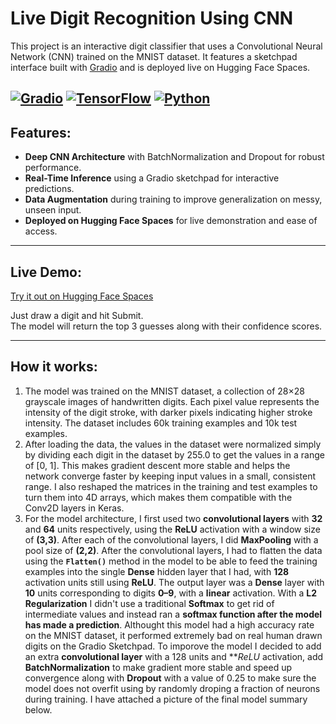 # Live Digit Recognition Using CNN 

This project is an interactive digit classifier that uses a Convolutional Neural Network (CNN) trained on the MNIST dataset. It features a sketchpad interface built with [Gradio](https://www.gradio.app/) and is deployed live on Hugging Face Spaces.

[![Gradio](https://img.shields.io/badge/Gradio-App-blue?logo=gradio)](https://gradio.app)
[![TensorFlow](https://img.shields.io/badge/TensorFlow-ML-orange?logo=tensorflow)](https://www.tensorflow.org/)
[![Python](https://img.shields.io/badge/Python-3.10+-yellow?logo=python)](https://www.python.org/)
---
## Features: 
- **Deep CNN Architecture** with BatchNormalization and Dropout for robust performance.
- **Real-Time Inference** using a Gradio sketchpad for interactive predictions.
- **Data Augmentation** during training to improve generalization on messy, unseen input.
- **Deployed on Hugging Face Spaces** for live demonstration and ease of access.
--- 
## Live Demo: 
[Try it out on Hugging Face Spaces](https://huggingface.co/spaces/rezaenayati/Live_Digit_Recognition_Using_CNN)

Just draw a digit and hit Submit.  
The model will return the top 3 guesses along with their confidence scores.

---
## How it works: 
1. The model was trained on the MNIST dataset, a collection of 28×28 grayscale images of handwritten digits. Each pixel value represents the intensity of the digit stroke, with darker pixels indicating higher stroke intensity. The dataset includes 60k training examples and 10k test examples. 
2. After loading the data, the values in the dataset were normalized simply by dividing each digit in the dataset by 255.0 to get the values in a range of [0, 1]. This makes gradient descent more stable and helps the network converge faster by keeping input values in a small, consistent range. I also reshaped the matrices in the training and test examples to turn them into 4D arrays, which makes them compatible with the Conv2D layers in Keras.
3. For the model architecture, I first used two **convolutional layers** with **32** and **64** units respectively, using the **ReLU** activation with a window size of **(3,3)**. After each of the convolutional layers, I did **MaxPooling** with a pool size of **(2,2)**.
After the convolutional layers, I had to flatten the data using the **`Flatten()`** method in the model to be able to feed the training examples into the single **Dense** hidden layer that I had, with **128** activation units still using **ReLU**.
The output layer was a **Dense** layer with **10** units corresponding to digits **0–9**, with a **linear** activation. With a **L2 Regularization**  I didn't use a traditional **Softmax** to get rid of intermediate values and instead ran a **softmax function after the model has made a prediction**.
Althought this model had a high accuracy rate on the MNIST dataset, it performed extremely bad on real human drawn digits on the Gradio Sketchpad. To imporove the model I decided to add an extra **convolutional layer** with a 128 units and ***ReLU* activation, add **BatchNormalization** to make gradient more stable and speed up convergence along with **Dropout** with a value of 0.25 to make sure the model does not overfit using by randomly droping a fraction of neurons during training.
I have attached a picture of the final model summary below. 





